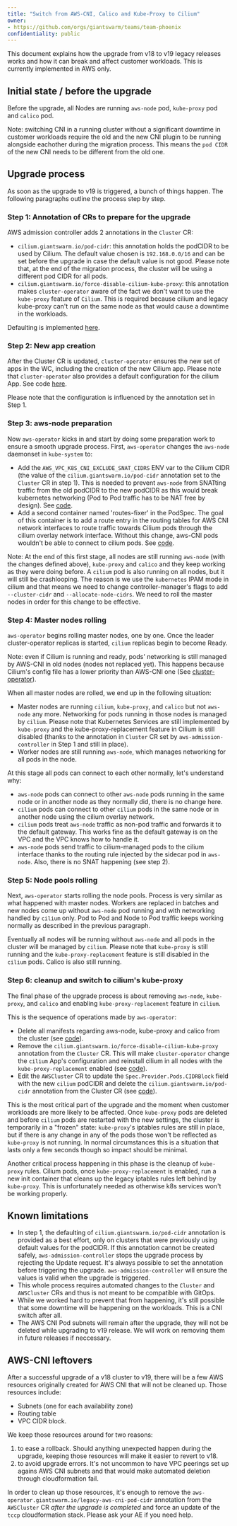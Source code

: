 ```yaml
---
title: "Switch from AWS-CNI, Calico and Kube-Proxy to Cilium"
owner:
- https://github.com/orgs/giantswarm/teams/team-phoenix
confidentiality: public
---
```


This document explains how the upgrade from v18 to v19 legacy releases works and how it can break and affect customer workloads.
This is currently implemented in AWS only.

## Initial state / before the upgrade

Before the upgrade, all Nodes are running `aws-node` pod, `kube-proxy` pod and `calico` pod.

Note: switching CNI in a running cluster without a significant downtime in customer workloads require the old and the new CNI plugin to be running alongside eachother during the migration process.
This means the `pod CIDR` of the new CNI needs to be different from the old one.

## Upgrade process

As soon as the upgrade to v19 is triggered, a bunch of things happen. The following paragraphs outline the process step by step.

### Step 1: Annotation of CRs to prepare for the upgrade

AWS admission controller adds 2 annotations in the `Cluster` CR:

- `cilium.giantswarm.io/pod-cidr`: this annotation holds the podCIDR to be used by Cilium. The default value chosen is `192.168.0.0/16` and can be set before the upgrade in case the default value is not good. Please note that, at the end of the migration process, the cluster will be using a different pod CIDR for all pods.
- `cilium.giantswarm.io/force-disable-cilium-kube-proxy`: this annotation makes `cluster-operator` aware of the fact we don't want to use the `kube-proxy` feature of `Cilium`. This is required because cilium and legacy kube-proxy can't run on the same node as that would cause a downtime in the workloads.

Defaulting is implemented [here](https://github.com/giantswarm/aws-admission-controller/blob/v4.6.0/pkg/aws/v1alpha3/cluster/mutate_cluster.go#L288).

### Step 2: New app creation

After the Cluster CR is updated, `cluster-operator` ensures the new set of apps in the WC, including the creation of the new Cilium app.
Please note that `cluster-operator` also provides a default configuration for the cilium App. See code [here](https://github.com/giantswarm/cluster-operator/blob/v5.2.0/service/controller/resource/clusterconfigmap/desired.go#L100).

Please note that the configuration is influenced by the annotation set in Step 1.

### Step 3: aws-node preparation

Now `aws-operator` kicks in and start by doing some preparation work to ensure a smooth upgrade process.
First, `aws-operator` changes the `aws-node` daemonset in `kube-system` to:

- Add the `AWS_VPC_K8S_CNI_EXCLUDE_SNAT_CIDRS` ENV var to the Cilium CIDR (the value of the `cilium.giantswarm.io/pod-cidr` annotation set to the `Cluster` CR in step 1). This is needed to prevent `aws-node` from SNATting traffic from the old podCIDR to the new podCIDR as this would break kubernetes networking (Pod to Pod traffic has to be NAT free by design). See [code](https://github.com/giantswarm/aws-operator/blob/v14.0.0/service/controller/resource/prepareawscniformigration/create.go#L83).
- Add a second container named 'routes-fixer' in the PodSpec. The goal of this container is to add a route entry in the routing tables for AWS CNI network interfaces to route traffic towards Cilium pods through the cilium overlay network interface. Without this change, aws-CNI pods wouldn't be able to connect to cilium pods. See [code](https://github.com/giantswarm/aws-operator/blob/v14.0.0/service/controller/resource/prepareawscniformigration/create.go#L108).

Note: At the end of this first stage, all nodes are still running `aws-node` (with the changes defined above), `kube-proxy` and `calico` and they keep working as they were doing before. A `cilium` pod is also running on all nodes, but it will still be crashlooping. The reason is we use the `kubernetes` IPAM mode in cilium and that means we need to change controller-manager's flags to add `--cluster-cidr` and `--allocate-node-cidrs`.
We need to roll the master nodes in order for this change to be effective.

### Step 4: Master nodes rolling

`aws-operator` begins rolling master nodes, one by one. Once the leader cluster-operator replicas is started, `cilium` replicas begin to become Ready.

Note: even if Cilium is running and ready, pods' networking is still managed by AWS-CNI in old nodes (nodes not replaced yet). This happens because Cilium's config file has a lower priority than AWS-CNI one (See [cluster-operator](https://github.com/giantswarm/cluster-operator/blob/v5.2.0/service/controller/resource/clusterconfigmap/desired.go#L113)).

When all master nodes are rolled, we end up in the following situation:

- Master nodes are running `cilium`, `kube-proxy`, and `calico` but not `aws-node` any more. Networking for pods running in those nodes is managed by `cilium`. Please note that Kubernetes Services are still implemented by `kube-proxy` and the kube-proxy-replacement feature in Cilium is still disabled (thanks to the annotation in `Cluster` CR set by `aws-admission-controller` in Step 1 and still in place).
- Worker nodes are still running `aws-node`, which manages networking for all pods in the node.

At this stage all pods can connect to each other normally, let's understand why:

- `aws-node` pods can connect to other `aws-node` pods running in the same node or in another node as they normally did, there is no change here.
- `cilium` pods can connect to other `cilium` pods in the same node or in another node using the cilium overlay network.
- `cilium` pods treat `aws-node` traffic as non-pod traffic and forwards it to the default gateway. This works fine as the default gateway is on the VPC and the VPC knows how to handle it.
- `aws-node` pods send traffic to cilium-managed pods to the cilium interface thanks to the routing rule injected by the sidecar pod in `aws-node`. Also, there is no SNAT happening (see step 2).

### Step 5: Node pools rolling

Next, `aws-operator` starts rolling the node pools.
Process is very similar as what happened with master nodes. Workers are replaced in batches and new nodes come up without `aws-node` pod running and with networking handled by `cilium` only. Pod to Pod and Node to Pod traffic keeps working normally as described in the previous paragraph.

Eventually all nodes will be running without `aws-node` and all pods in the cluster will be managed by `cilium`. Please note that `kube-proxy` is still running and the `kube-proxy-replacement` feature is still disabled in the `cilium` pods. Calico is also still running.

### Step 6: cleanup and switch to cilium's kube-proxy

The final phase of the upgrade process is about removing `aws-node`, `kube-proxy`, and `calico` and enabling `kube-proxy-replacement` feature in `cilium`.

This is the sequence of operations made by `aws-operator`:

- Delete all manifests regarding aws-node, kube-proxy and calico from the cluster (see [code](https://github.com/giantswarm/aws-operator/blob/v14.0.0/service/controller/resource/awscnicleaner/create.go#L85)).
- Remove the `cilium.giantswarm.io/force-disable-cilium-kube-proxy` annotation from the `Cluster` CR. This will make `cluster-operator` change the `cilium` App's configuration and reinstall cilium in all nodes with the `kube-proxy-replacement` enabled (see [code](https://github.com/giantswarm/aws-operator/blob/v14.0.0/service/controller/resource/awscnicleaner/create.go#L103)).
- Edit the `AWSCluster` CR to update the `Spec.Provider.Pods.CIDRBlock` field with the new `cilium` podCIDR and delete the `cilium.giantswarm.io/pod-cidr` annotation from the Cluster CR (see [code](https://github.com/giantswarm/aws-operator/blob/v14.0.0/service/controller/resource/awscnicleaner/create.go#L147)).

This is the most critical part of the upgrade and the moment when customer workloads are more likely to be affected. Once `kube-proxy` pods are deleted and before `cilium` pods are restarted with the new settings, the cluster is temporarily in a "frozen" state: `kube-proxy`'s iptables rules are still in place, but if there is any change in any of the pods those won't be reflected as `kube-proxy` is not running. In normal circumstances this is a situation that lasts only a few seconds though so impact should be minimal.

Another critical process happening in this phase is the cleanup of `kube-proxy` rules. Cilium pods, once `kube-proxy-replacement` is enabled, run a new init container that cleans up the legacy iptables rules left behind by `kube-proxy`. This is unfortunately needed as otherwise k8s services won't be working properly.

## Known limitations

- In step 1, the defaulting of `cilium.giantswarm.io/pod-cidr` annotation is provided as a best effort, only on clusters that were previously using default values for the podCIDR. If this annotation cannot be created safely, `aws-admission-controller` stops the upgrade process by rejecting the Update request. It's always possible to set the annotation before triggering the upgrade. `aws-admission-controller` will ensure the values is valid when the upgrade is triggered.
- This whole process requires automated changes to the `Cluster` and `AWSCluster` CRs and thus is not meant to be compatible with GitOps.
- While we worked hard to prevent that from happening, it's still possible that some downtime will be happening on the workloads. This is a CNI switch after all.
- The AWS CNI Pod subnets will remain after the upgrade, they will not be deleted while upgrading to v19 release. We will work on removing them in future releases if neccessary.  

## AWS-CNI leftovers

After a successful upgrade of a v18 cluster to v19, there will be a few AWS resources originally created for AWS CNI that will not be cleaned up. Those resources include:

- Subnets (one for each availability zone)
- Routing table
- VPC CIDR block.

We keep those resources around for two reasons:

1. to ease a rollback. Should anything unexpected happen during the upgrade, keeping those resources will make it easier to revert to v18.
2. to avoid upgrade errors. It's not uncommon to have VPC peerings set up agains AWS CNI subnets and that would make automated deletion through cloudformation fail.

In order to clean up those resources, it's enough to remove the `aws-operator.giantswarm.io/legacy-aws-cni-pod-cidr` annotation from the `AWSCluster` CR *after the upgrade is completed* and force an update of the `tccp` cloudformation stack. Please ask your AE if you need help.
